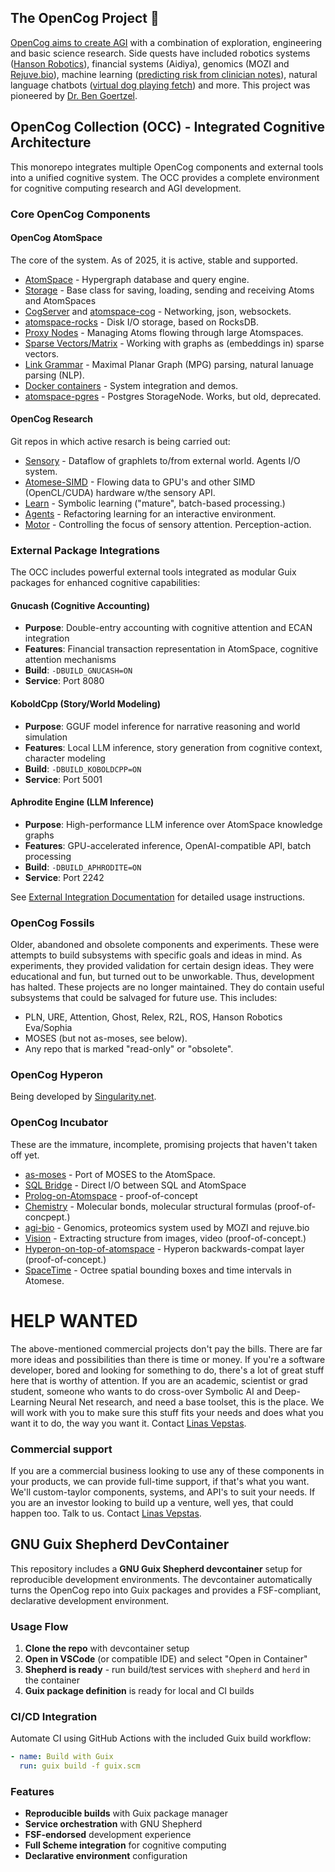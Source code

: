 ## The OpenCog Project 👋
[OpenCog aims to create AGI](https://wiki.opencog.org/w/The_Open_Cognition_Project)
with a combination of exploration, engineering and basic science research.
Side quests have included robotics systems ([Hanson Robotics](https://www.hansonrobotics.com)),
financial systems (Aidiya),
genomics (MOZI and [Rejuve.bio](https://www.rejuve.bio)),
machine learning ([predicting risk from clinician notes](https://doi.org/10.1371/journal.pone.0085733)),
natural language chatbots ([virtual dog playing fetch](https://www.youtube.com/watch?v=FEmpGRLwbqE)) and more.
This project was pioneered by [Dr. Ben Goertzel](https://en.wikipedia.org/wiki/Ben_Goertzel).

## OpenCog Collection (OCC) - Integrated Cognitive Architecture

This monorepo integrates multiple OpenCog components and external tools into a unified cognitive system. The OCC provides a complete environment for cognitive computing research and AGI development.

### Core OpenCog Components

#### OpenCog AtomSpace
The core of the system. As of 2025, it is active, stable and supported.

* [AtomSpace](https://github.com/opencog/atomspace) - Hypergraph database and query engine.
* [Storage](https://github.com/opencog/atomspace-storage) - Base class for saving, loading, sending and receiving Atoms and AtomSpaces
* [CogServer](https://github.com/opencog/cogserver) and [atomspace-cog](https://github.com/opencog/atomspace-cog) - Networking, json, websockets.
* [atomspace-rocks](https://github.com/opencog/atomspace-rocks) - Disk I/O storage, based on RocksDB.
* [Proxy Nodes](https://wiki.opencog.org/w/ProxyNode) - Managing Atoms flowing through large Atomspaces. 
* [Sparse Vectors/Matrix](https://github.com/opencog/matrix) - Working with graphs as (embeddings in) sparse vectors.
* [Link Grammar](https://github.com/opencog/link-grammar) - Maximal Planar Graph (MPG) parsing, natural lanuage parsing (NLP).
* [Docker containers](https://github.com/opencog/docker) - System integration and demos.
* [atomspace-pgres](https://github.com/opencog/atomspace-pgres) - Postgres StorageNode. Works, but old, deprecated.

#### OpenCog Research
Git repos in which active resarch is being carried out:
* [Sensory](https://github.com/opencog/sensory) - Dataflow of graphlets to/from external world. Agents I/O system.
* [Atomese-SIMD](https://github.com/opencog/atomese-simd) - Flowing data to GPU's and other SIMD (OpenCL/CUDA) hardware w/the sensory API.
* [Learn](https://github.com/opencog/learn) - Symbolic learning ("mature", batch-based processing.)
* [Agents](https://github.com/opencog/agents) - Refactoring learning for an interactive environment.
* [Motor](https://github.com/opencog/motor) - Controlling the focus of sensory attention. Perception-action.

### External Package Integrations

The OCC includes powerful external tools integrated as modular Guix packages for enhanced cognitive capabilities:

#### Gnucash (Cognitive Accounting)
- **Purpose**: Double-entry accounting with cognitive attention and ECAN integration
- **Features**: Financial transaction representation in AtomSpace, cognitive attention mechanisms
- **Build**: `-DBUILD_GNUCASH=ON`
- **Service**: Port 8080

#### KoboldCpp (Story/World Modeling)  
- **Purpose**: GGUF model inference for narrative reasoning and world simulation
- **Features**: Local LLM inference, story generation from cognitive context, character modeling
- **Build**: `-DBUILD_KOBOLDCPP=ON`
- **Service**: Port 5001

#### Aphrodite Engine (LLM Inference)
- **Purpose**: High-performance LLM inference over AtomSpace knowledge graphs
- **Features**: GPU-accelerated inference, OpenAI-compatible API, batch processing
- **Build**: `-DBUILD_APHRODITE=ON`
- **Service**: Port 2242

See [External Integration Documentation](docs/EXTERNAL_INTEGRATION.md) for detailed usage instructions.

### OpenCog Fossils
Older, abandoned and obsolete components and experiments. These were attempts to build subsystems 
with specific goals and ideas in mind. As experiments, they provided validation for certain design
ideas. They were educational and fun, but turned out to be unworkable. Thus, development has
halted. These projects are no longer maintained. They do contain useful subsystems that could be
salvaged for future use. This includes:
* PLN, URE, Attention, Ghost, Relex, R2L, ROS, Hanson Robotics Eva/Sophia
* MOSES (but not as-moses, see below).
* Any repo that is marked "read-only" or "obsolete".

### OpenCog Hyperon
Being developed by [Singularity.net](https://singularitynet.io).

### OpenCog Incubator
These are the immature, incomplete, promising projects that haven't taken off yet.

* [as-moses](https://github.com/opencog/as-moses) - Port of MOSES to the AtomSpace.
* [SQL Bridge](https://github.com/opencog/atomspace-bridge) - Direct I/O between SQL and AtomSpace
* [Prolog-on-Atomspace](https://github.com/opencog/atomspace/tree/master/opencog/persist/prolog) - proof-of-concept
* [Chemistry](https://github.com/opencog/cheminformatics) - Molecular bonds, molecular structural formulas (proof-of-concpept.)
* [agi-bio](https://github.com/opencog/agi-bio) - Genomics, proteomics system used by MOZI and rejuve.bio
* [Vision](https://github.com/opencog/vision) - Extracting structure from images, video (proof-of-concept.)
* [Hyperon-on-top-of-atomspace](https://github.com/opencog/atomspace-metta) - Hyperon backwards-compat layer (proof-of-concept.)
* [SpaceTime](https://github.com/opencog/spacetime) - Octree spatial bounding boxes and time intervals in Atomese.

# HELP WANTED
The above-mentioned commercial projects don't pay the bills. There are far more ideas
and possibilities than there is time or money. If you're a software developer, bored
and looking for something to do, there's a lot of great stuff here that is worthy of
attention. If you are an academic, scientist or grad student, someone who wants to do
cross-over Symbolic AI and Deep-Learning Neural Net research, and need a base toolset,
this is the place. We will work with you to make sure this stuff fits your needs and
does what you want it to do, the way you want it.
Contact [Linas Vepstas](linasvepstas@gmail.com).

### Commercial support
If you are a commercial business looking to use any of these components in your products,
we can provide full-time support, if that's what you want. We'll custom-taylor components,
systems, and API's to suit your needs. If you are an investor looking to build up a venture,
well yes, that could happen too. Talk to us. Contact [Linas Vepstas](linasvepstas@gmail.com).

## GNU Guix Shepherd DevContainer

This repository includes a **GNU Guix Shepherd devcontainer** setup for reproducible development environments. The devcontainer automatically turns the OpenCog repo into Guix packages and provides a FSF-compliant, declarative development environment.

### Usage Flow

1. **Clone the repo** with devcontainer setup
2. **Open in VSCode** (or compatible IDE) and select "Open in Container"
3. **Shepherd is ready** - run build/test services with `shepherd` and `herd` in the container
4. **Guix package definition** is ready for local and CI builds

### CI/CD Integration

Automate CI using GitHub Actions with the included Guix build workflow:
```yaml
- name: Build with Guix
  run: guix build -f guix.scm
```

### Features

- **Reproducible builds** with Guix package manager
- **Service orchestration** with GNU Shepherd
- **FSF-endorsed** development experience
- **Full Scheme integration** for cognitive computing
- **Declarative environment** configuration
